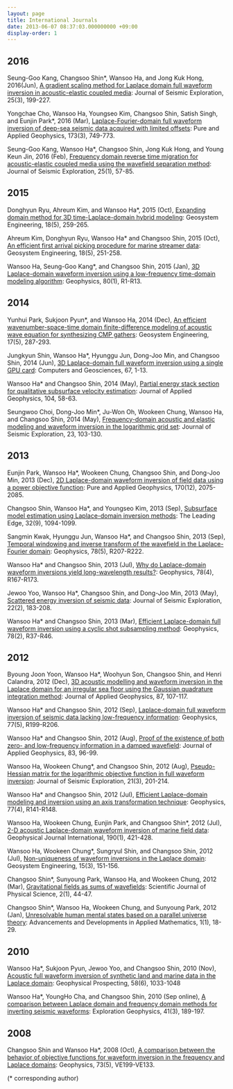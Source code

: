 ```yaml
---
layout: page
title: International Journals
date: 2013-06-07 08:37:03.000000000 +09:00
display-order: 1
---
```

## 2016
Seung-Goo Kang, Changsoo Shin*, Wansoo Ha, and Jong Kuk Hong, 2016(Jun), [A gradient scaling method for Laplace domain full waveform inversion in acoustic-elastic coupled media](http://www.geophysical-press.com/contents_jse_vol_25_3.htm): Journal of Seismic Exploration, 25(3), 199-227.

Yongchae Cho, Wansoo Ha, Youngseo Kim, Changsoo Shin, Satish Singh, and Eunjin Park*, 2016 (Mar), [Laplace-Fourier-domain full waveform inversion of deep-sea seismic data acquired with limited offsets](http://link.springer.com/article/10.1007/s00024-015-1125-7): Pure and Applied Geophysics, 173(3), 749-773.

Seung-Goo Kang, Wansoo Ha*, Changsoo Shin, Jong Kuk Hong, and Young Keun Jin, 2016 (Feb), [Frequency domain reverse time migration for acoustic-elastic coupled media using the wavefield separation method](http://www.geophysical-press.com/contents_jse_vol_25_1.htm): Journal of Seismic Exploration, 25(1), 57-85.

## 2015
Donghyun Ryu, Ahreum Kim, and Wansoo Ha*, 2015 (Oct), [Expanding domain method for 3D time-Laplace-domain hybrid modeling](http://www.tandfonline.com/doi/full/10.1080/12269328.2015.1047966): Geosystem Engineering, 18(5), 259-265.

Ahreum Kim, Donghyun Ryu, Wansoo Ha* and Changsoo Shin, 2015 (Oct), [An efficient first arrival picking procedure for marine streamer data](http://www.tandfonline.com/doi/full/10.1080/12269328.2015.1047965): Geosystem Engineering, 18(5), 251-258.

Wansoo Ha, Seung-Goo Kang*, and Changsoo Shin, 2015 (Jan), [3D Laplace-domain waveform inversion using a low-frequency time-domain modeling algorithm](http://dx.doi.org/10.1190/geo2013-0332.1): Geophysics, 80(1), R1-R13.

## 2014
Yunhui Park, Sukjoon Pyun*, and Wansoo Ha, 2014 (Dec), [An efficient wavenumber-space-time domain finite-difference modeling of acoustic wave equation for synthesizing CMP gathers](http://dx.doi.org/10.1080/12269328.2014.988298): Geosystem Engineering, 17(5), 287-293.

Jungkyun Shin, Wansoo Ha*, Hyunggu Jun, Dong-Joo Min, and Changsoo Shin, 2014 (Jun), [3D Laplace-domain full waveform inversion using a single GPU card](http://www.sciencedirect.com/science/article/pii/S0098300414000466): Computers and Geosciences, 67, 1-13.

Wansoo Ha* and Changsoo Shin, 2014 (May), [Partial energy stack section for qualitative subsurface velocity estimation](http://www.sciencedirect.com/science/article/pii/S0926985114000500): Journal of Applied Geophysics, 104, 58-63.

Seungwoo Choi, Dong-Joo Min*, Ju-Won Oh, Wookeen Chung, Wansoo Ha, and Changsoo Shin, 2014 (May), [Frequency-domain acoustic and elastic modeling and waveform inversion in the logarithmic grid set](http://www.geophysical-press.com/contents_jse_vol_23_2.htm): Journal of Seismic Exploration, 23, 103-130.

## 2013
Eunjin Park, Wansoo Ha*, Wookeen Chung, Changsoo Shin, and Dong-Joo Min, 2013 (Dec), [2D Laplace-domain waveform inversion of field data using a power objective function](http://link.springer.com/article/10.1007%2Fs00024-013-0651-4): Pure and Applied Geophysics, 170(12), 2075-2085.

Changsoo Shin, Wansoo Ha*, and Youngseo Kim, 2013 (Sep), [Subsurface model estimation using Laplace-domain inversion methods](http://library.seg.org/doi/abs/10.1190/tle32091094.1): The Leading Edge, 32(9), 1094-1099.

Sangmin Kwak, Hyunggu Jun, Wansoo Ha*, and Changsoo Shin, 2013 (Sep), [Temporal windowing and inverse transform of the wavefield in the Laplace-Fourier domain](http://library.seg.org/doi/abs/10.1190/geo2012-0249.1): Geophysics, 78(5), R207-R222.

Wansoo Ha* and Changsoo Shin, 2013 (Jul), [Why do Laplace-domain waveform inversions yield long-wavelength results?](http://library.seg.org/doi/abs/10.1190/geo2012-0365.1): Geophysics, 78(4), R167-R173.

Jewoo Yoo, Wansoo Ha*, Changsoo Shin, and Dong-Joo Min, 2013 (May), [Scattered energy inversion of seismic data](http://www.geophysical-press.com/contents_jse_vol_22_2.htm): Journal of Seismic Exploration, 22(2), 183-208.

Wansoo Ha* and Changsoo Shin, 2013 (Mar), [Efficient Laplace-domain full waveform inversion using a cyclic shot subsampling method](http://library.seg.org/doi/abs/10.1190/geo2012-0161.1): Geophysics, 78(2), R37-R46.

## 2012
Byoung Joon Yoon, Wansoo Ha*, Woohyun Son, Changsoo Shin, and Henri Calandra, 2012 (Dec), [3D acoustic modelling and waveform inversion in the Laplace domain for an irregular sea floor using the Gaussian quadrature integration method](http://dx.doi.org/10.1016/j.jappgeo.2012.09.005): Journal of Applied Geophysics, 87, 107-117.

Wansoo Ha* and Changsoo Shin, 2012 (Sep), [Laplace-domain full waveform inversion of seismic data lacking low-frequency information](http://library.seg.org/doi/abs/10.1190/geo2011-0411.1): Geophysics, 77(5), R199-R206.

Wansoo Ha* and Changsoo Shin, 2012 (Aug), [Proof of the existence of both zero- and low-frequency information in a damped wavefield](http://dx.doi.org/10.1016/j.jappgeo.2012.05.009): Journal of Applied Geophysics, 83, 96-99.

Wansoo Ha, Wookeen Chung*, and Changsoo Shin, 2012 (Aug), [Pseudo-Hessian matrix for the logarithmic objective function in full waveform inversion](http://www.geophysical-press.com/contents_jse_vol_21_3.htm): Journal of Seismic Exploration, 21(3), 201-214.

Wansoo Ha* and Changsoo Shin, 2012 (Jul), [Efficient Laplace-domain modeling and inversion using an axis transformation technique](http://library.seg.org/doi/abs/10.1190/geo2011-0424.1): Geophysics, 77(4), R141-R148.

Wansoo Ha, Wookeen Chung, Eunjin Park, and Changsoo Shin*, 2012 (Jul), [2-D acoustic Laplace-domain waveform inversion of marine field data](http://onlinelibrary.wiley.com/doi/10.1111/j.1365-246X.2012.05487.x/abstract): Geophysical Journal International, 190(1), 421-428.

Wansoo Ha, Wookeen Chung*, Sungryul Shin, and Changsoo Shin, 2012 (Jul), [Non-uniqueness of waveform inversions in the Laplace domain](http://www.tandfonline.com/doi/abs/10.1080/12269328.2012.702093): Geosystem Engineering, 15(3), 151-156.

Changsoo Shin*, Sunyoung Park, Wansoo Ha, and Wookeen Chung, 2012 (Mar), [Gravitational fields as sums of wavefields](http://www.sjps.org/paperInfo.aspx?ID=477): Scientific Journal of Physical Science, 2(1), 44-47.

Changsoo Shin*, Wansoo Ha, Wookeen Chung, and Sunyoung Park, 2012 (Jan), [Unresolvable human mental states based on a parallel universe theory](http://aditisci.com/index.php?act=arti&amp;jid=38&amp;volId=8&amp;issuId=11&amp;arti=45&amp;view=1): Advancements and Developments in Applied Mathematics, 1(1), 18-29.

## 2010
Wansoo Ha*, Sukjoon Pyun, Jewoo Yoo, and Changsoo Shin, 2010 (Nov), [Acoustic full waveform inversion of synthetic land and marine data in the Laplace domain](http://onlinelibrary.wiley.com/doi/10.1111/j.1365-2478.2010.00884.x/abstract): Geophysical Prospecting, 58(6), 1033-1048

Wansoo Ha*, YoungHo Cha, and Changsoo Shin, 2010 (Sep online), [A comparison between Laplace domain and frequency domain methods for inverting seismic waveforms](http://www.publish.csiro.au/paper/EG09031.htm): Exploration Geophysics, 41(3), 189-197.

## 2008
Changsoo Shin and Wansoo Ha*, 2008 (Oct), [A comparison between the behavior of objective functions for waveform inversion in the frequency and Laplace domains](http://library.seg.org/doi/abs/10.1190/1.2953978): Geophysics, 73(5), VE199-VE133.

(* corresponding author)
